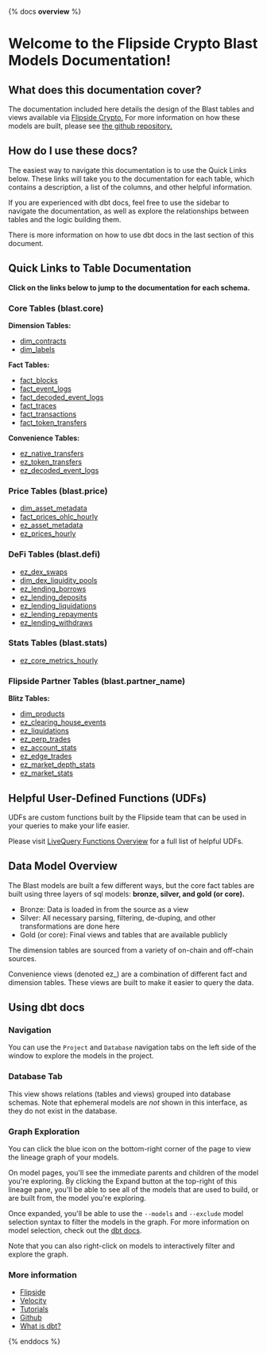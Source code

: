 {% docs __overview__ %}

# Welcome to the Flipside Crypto Blast Models Documentation!

## **What does this documentation cover?**
The documentation included here details the design of the Blast tables and views available via [Flipside Crypto.](https://flipsidecrypto.xyz/) For more information on how these models are built, please see [the github repository.](https://github.com/FlipsideCrypto/blast-models)

## **How do I use these docs?**
The easiest way to navigate this documentation is to use the Quick Links below. These links will take you to the documentation for each table, which contains a description, a list of the columns, and other helpful information.

If you are experienced with dbt docs, feel free to use the sidebar to navigate the documentation, as well as explore the relationships between tables and the logic building them.

There is more information on how to use dbt docs in the last section of this document.

## **Quick Links to Table Documentation**

**Click on the links below to jump to the documentation for each schema.**

### Core Tables (blast.core)

**Dimension Tables:**
- [dim_contracts](https://flipsidecrypto.github.io/blast-models/#!/model/model.blast_models.core__dim_contracts)
- [dim_labels](https://flipsidecrypto.github.io/blast-models/#!/model/model.blast_models.core__dim_labels)

**Fact Tables:**
- [fact_blocks](https://flipsidecrypto.github.io/blast-models/#!/model/model.blast_models.core__fact_blocks)
- [fact_event_logs](https://flipsidecrypto.github.io/blast-models/#!/model/model.blast_models.core__fact_event_logs)
- [fact_decoded_event_logs](https://flipsidecrypto.github.io/blast-models/#!/model/model.blast_models.core__fact_decoded_event_logs)
- [fact_traces](https://flipsidecrypto.github.io/blast-models/#!/model/model.blast_models.core__fact_traces)
- [fact_transactions](https://flipsidecrypto.github.io/blast-models/#!/model/model.blast_models.core__fact_transactions)
- [fact_token_transfers](https://flipsidecrypto.github.io/blast-models/#!/model/model.blast_models.core__fact_token_transfers)

**Convenience Tables:**
- [ez_native_transfers](https://flipsidecrypto.github.io/blast-models/#!/model/model.blast_models.core__ez_native_transfers)
- [ez_token_transfers](https://flipsidecrypto.github.io/blast-models/#!/model/model.blast_models.core__ez_token_transfers)
- [ez_decoded_event_logs](https://flipsidecrypto.github.io/blast-models/#!/model/model.blast_models.core__ez_decoded_event_logs)

### Price Tables (blast.price)
- [dim_asset_metadata](https://flipsidecrypto.github.io/blast-models/#!/model/model.blast_models.price__dim_asset_metadata)
- [fact_prices_ohlc_hourly](https://flipsidecrypto.github.io/blast-models/#!/model/model.blast_models.price__fact_prices_ohlc_hourly)
- [ez_asset_metadata](https://flipsidecrypto.github.io/blast-models/#!/model/model.blast_models.price__ez_asset_metadata)
- [ez_prices_hourly](https://flipsidecrypto.github.io/blast-models/#!/model/model.blast_models.price__ez_prices_hourly)

### DeFi Tables (blast.defi)
- [ez_dex_swaps](https://flipsidecrypto.github.io/blast-models/#!/model/model.blast_models.defi__ez_dex_swaps)
- [dim_dex_liquidity_pools](https://flipsidecrypto.github.io/blast-models/#!/model/model.blast_models.defi__dim_dex_liquidity_pools)
- [ez_lending_borrows](https://flipsidecrypto.github.io/blast-models/#!/model/model.blast_models.defi__ez_lending_borrows) 
- [ez_lending_deposits](https://flipsidecrypto.github.io/blast-models/#!/model/model.blast_models.defi__ez_lending_deposits)
- [ez_lending_liquidations](https://flipsidecrypto.github.io/blast-models/#!/model/model.blast_models.defi__ez_lending_liquidations)
- [ez_lending_repayments](https://flipsidecrypto.github.io/blast-models/#!/model/model.blast_models.defi__ez_lending_repayments)
- [ez_lending_withdraws](https://flipsidecrypto.github.io/blast-models/#!/model/model.blast_models.defi__ez_lending_withdraws)

### Stats Tables (blast.stats)
- [ez_core_metrics_hourly](https://flipsidecrypto.github.io/blast-models/#!/model/model.blast_models.stats__ez_core_metrics_hourly)
 
### Flipside Partner Tables (blast.partner_name)

**Blitz Tables:**
- [dim_products](https://flipsidecrypto.github.io/blast-models/#!/model/model.blast_models.blitz__dim_products)
- [ez_clearing_house_events](https://flipsidecrypto.github.io/blast-models/#!/model/model.blast_models.blitz__ez_clearing_house_events)
- [ez_liquidations](https://flipsidecrypto.github.io/blast-models/#!/model/model.blast_models.blitz__ez_liquidations)
- [ez_perp_trades](https://flipsidecrypto.github.io/blast-models/#!/model/model.blast_models.blitz__ez_perp_trades)
- [ez_account_stats](https://flipsidecrypto.github.io/blast-models/#!/model/model.blast_models.blitz__ez_account_stats)
- [ez_edge_trades](https://flipsidecrypto.github.io/blast-models/#!/model/model.blast_models.blitz__ez_edge_trades)
- [ez_market_depth_stats](https://flipsidecrypto.github.io/blast-models/#!/model/model.blast_models.blitz__ez_market_depth_stats)
- [ez_market_stats](https://flipsidecrypto.github.io/blast-models/#!/model/model.blast_models.blitz__ez_market_stats)

## **Helpful User-Defined Functions (UDFs)**

UDFs are custom functions built by the Flipside team that can be used in your queries to make your life easier. 

Please visit [LiveQuery Functions Overview](https://flipsidecrypto.github.io/livequery-models/#!/overview) for a full list of helpful UDFs.

## **Data Model Overview**

The Blast models are built a few different ways, but the core fact tables are built using three layers of sql models: **bronze, silver, and gold (or core).**

- Bronze: Data is loaded in from the source as a view
- Silver: All necessary parsing, filtering, de-duping, and other transformations are done here
- Gold (or core): Final views and tables that are available publicly

The dimension tables are sourced from a variety of on-chain and off-chain sources.

Convenience views (denoted ez_) are a combination of different fact and dimension tables. These views are built to make it easier to query the data.

## **Using dbt docs**
### Navigation

You can use the ```Project``` and ```Database``` navigation tabs on the left side of the window to explore the models in the project.

### Database Tab

This view shows relations (tables and views) grouped into database schemas. Note that ephemeral models are *not* shown in this interface, as they do not exist in the database.

### Graph Exploration

You can click the blue icon on the bottom-right corner of the page to view the lineage graph of your models.

On model pages, you'll see the immediate parents and children of the model you're exploring. By clicking the Expand button at the top-right of this lineage pane, you'll be able to see all of the models that are used to build, or are built from, the model you're exploring.

Once expanded, you'll be able to use the ```--models``` and ```--exclude``` model selection syntax to filter the models in the graph. For more information on model selection, check out the [dbt docs](https://docs.getdbt.com/docs/model-selection-syntax).

Note that you can also right-click on models to interactively filter and explore the graph.


### **More information**
- [Flipside](https://flipsidecrypto.xyz/)
- [Velocity](https://app.flipsidecrypto.com/velocity?nav=Discover)
- [Tutorials](https://docs.flipsidecrypto.com/our-data/tutorials)
- [Github](https://github.com/FlipsideCrypto/blast-models)
- [What is dbt?](https://docs.getdbt.com/docs/introduction)


{% enddocs %}